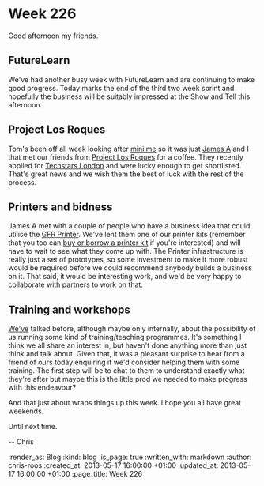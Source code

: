 Week 226
========

Good afternoon my friends.

## FutureLearn

We've had another busy week with FutureLearn and are continuing to make good progress. Today marks the end of the third two week sprint and hopefully the business will be suitably impressed at the Show and Tell this afternoon.

## Project Los Roques

Tom's been off all week looking after [mini me](https://twitter.com/danie_mason/status/334393710752190464) so it was just [James A](/james-adam) and I that met our friends from [Project Los Roques](/week-218#project-los-roques) for a coffee. They  recently applied for [Techstars London](http://www.techstars.com/program/locations/london/) and were lucky enough to get shortlisted. That's great news and we wish them the best of luck with the rest of the process.

## Printers and bidness

James A met with a couple of people who have a business idea that could utilise the [GFR Printer](/printer). We've lent them one of our printer kits (remember that you too can [buy or borrow a printer kit][printer-kit] if you're interested) and will have to wait to see what they come up with. The Printer infrastructure is really just a set of prototypes, so some investment to make it more robust would be required before we could recommend anybody builds a business on it. That said, it would be interesting work, and we'd be very happy to collaborate with partners to work on that.

## Training and workshops

[We've](/) talked before, although maybe only internally, about the possibility of us running some kind of training/teaching programmes. It's something I think we all share an interest in, but haven't done anything more than just think and talk about. Given that, it was a pleasant surprise to hear from a friend of ours today enquiring if we'd consider helping them with some training. The first step will be to chat to them to understand exactly what they're after but maybe this is the little prod we needed to make progress with this endeavour?

And that just about wraps things up this week. I hope you all have great weekends.

Until next time.

-- Chris

[printer-kit]: http://exciting.io/printer

:render_as: Blog
:kind: blog
:is_page: true
:written_with: markdown
:author: chris-roos
:created_at: 2013-05-17 16:00:00 +01:00
:updated_at: 2013-05-17 16:00:00 +01:00
:page_title: Week 226
